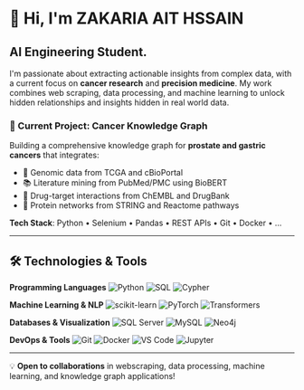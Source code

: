 # 👋 Hi, I'm ZAKARIA AIT HSSAIN

## AI Engineering Student.

I'm passionate about extracting actionable insights from complex data, with a current focus on **cancer research** and **precision medicine**. My work combines web scraping, data processing, and machine learning to unlock hidden relationships and insights hidden in real world data.

### 🎯 Current Project: Cancer Knowledge Graph
Building a comprehensive knowledge graph for **prostate and gastric cancers** that integrates:
- 🧬 Genomic data from TCGA and cBioPortal
- 📚 Literature mining from PubMed/PMC using BioBERT
- 💊 Drug-target interactions from ChEMBL and DrugBank
- 🔗 Protein networks from STRING and Reactome pathways

**Tech Stack**: Python • Selenium • Pandas • REST APIs • Git • Docker • ...  

---

## 🛠️ Technologies & Tools

**Programming Languages**
![Python](https://img.shields.io/badge/-Python-3776AB?style=flat-square&logo=python&logoColor=white)
![SQL](https://img.shields.io/badge/-SQL-4479A1?style=flat-square&logo=mysql&logoColor=white)
![Cypher](https://img.shields.io/badge/-Cypher-008CC1?style=flat-square&logo=neo4j&logoColor=white)

**Machine Learning & NLP**
![scikit-learn](https://img.shields.io/badge/-scikit--learn-F7931E?style=flat-square&logo=scikit-learn&logoColor=white)
![PyTorch](https://img.shields.io/badge/-PyTorch-EE4C2C?style=flat-square&logo=pytorch&logoColor=white)
![Transformers](https://img.shields.io/badge/-🤗%20Transformers-FFD21E?style=flat-square)

**Databases & Visualization**
![SQL Server](https://img.shields.io/badge/-SQL%20Server-CC2927?style=flat-square&logo=microsoft-sql-server&logoColor=white)
![MySQL](https://img.shields.io/badge/-MySQL-4479A1?style=flat-square&logo=mysql&logoColor=white)
![Neo4j](https://img.shields.io/badge/-Neo4j-008CC1?style=flat-square&logo=neo4j&logoColor=white)

**DevOps & Tools**
![Git](https://img.shields.io/badge/-Git-F05032?style=flat-square&logo=git&logoColor=white)
![Docker](https://img.shields.io/badge/-Docker-2496ED?style=flat-square&logo=docker&logoColor=white)
![VS Code](https://img.shields.io/badge/-VS%20Code-007ACC?style=flat-square&logo=visual-studio-code&logoColor=white)
![Jupyter](https://img.shields.io/badge/-Jupyter-F37626?style=flat-square&logo=jupyter&logoColor=white)

---

💡 **Open to collaborations** in webscraping, data processing, machine learning, and knowledge graph applications!
